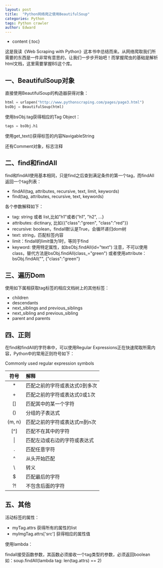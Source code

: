 ```yaml
---
layout: post
title:  "Python网络爬之使用BeautifulSoup"
categories: Python
tags: Python crawler
author: Edward
---
```


* content
{:toc}

这是我读《Web Scraping with Python》这本书中总结而来。从网络爬取我们所需要的东西是一件非常有意思的，让我们一步步开始吧！而掌握爬虫的基础是解析html文档，这里需要掌握BS这个库。






## 一、BeautifulSoup对象

直接使用BeautifulSoup的构造器获得对象：

```python
html = urlopen("http://www.pythonscraping.com/pages/page3.html")
bsObj = BeautifulSoup(html)
```

使用bsObj.tag获得相应的Tag Object：

```python
tags = bsObj.h1
```

使用get_text()获得标签的内容NavigableString

还有Comment对象，标志注释

## 二、find和findAll

find和findAll使用基本相同，只是find之后查到满足条件的第一个tag，而findAll返回一个tag列表：

- findAll(tag, attributes, recursive, text, limit, keywords)
- find(tag, attributes, recursive, text, keywords)

各个参数解释如下：

- tag: string 或者 list,比如"h1"或者{"h1", "h2", ...}
- attributes: dictinary, 比如{{"class":"green", "class":"red"}}
- recursive: boolean，findall默认是True，会循环递归dom树
- text: string，匹配标签内容
- limit：findall的limit值为1时，等同于find
- keyword: 使用特定属性，如bsObj.findAll(id="text")
    注意，不可以使用class，替代方法是bsObj.findAll(class_="green")
    或者使用attribute：bsObj.findAll("", {"class":"green"}

## 三、遍历Dom

使用如下属相获取tag标签的相应文档树上的其他标签：

- children
- descendants
- next_siblings and previous_siblings
- next_sibling and previous_sibling
- parent and parents

## 四、正则

在find和findAll的字符串中，可以使用Regular Expressions正在快速爬取所需内容，Python中的常用正则符号如下：

Commonly used regular expression symbols

|符号 | 解释|
|:--: | :--|
\* | 匹配之前的字符或表达式0到多次
\+ | 匹配之前的字符或表达式0或1次
[] | 匹配其中的某一个字符
() | 分组的子表达式
{m, n} | 匹配之前的字符或表达式m到n次
[^] | 匹配不在其中的字符
&#124; | 匹配左边或右边的字符或表达式
. | 匹配任意字符
^ | 从头开始匹配
\ | 转义
$ | 匹配最后的字符
?! | 不包含后面的字符


## 五、其他

活动标签的属性：

- myTag.attrs 获得所有的属性的list
- myImgTag.attrs['src'] 获得相应的属性值

使用lambda：

findall接受函数参数，其函数必须接收一个tag类型的参数，必须返回boolean
如：soup.findAll(lambda tag: len(tag.attrs) == 2)